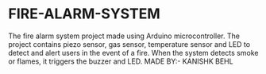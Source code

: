 # FIRE-ALARM-SYSTEM
The fire alarm system project made using Arduino microcontroller. The project contains piezo sensor, gas sensor, temperature sensor and LED to detect and alert users in the event of a fire. When the system detects smoke or flames, it triggers the buzzer and LED.    MADE BY:- KANISHK BEHL
